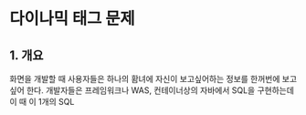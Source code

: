 # 다이나믹 태그 문제

## 1. 개요
화면을 개발할 때 사용자들은 하나의 홤녀에 자신이 보고싶어하는 정보를 한꺼번에 보고 싶어 한다.
개발자들은 프레임워크나 WAS, 컨테이너상의 자바에서 SQL을 구현하는데 이 때 이 1개의 SQL